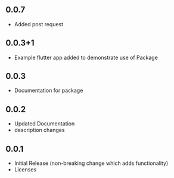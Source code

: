 
## 0.0.7

- Added post request

## 0.0.3+1

- Example flutter app added to demonstrate use of Package

## 0.0.3

- Documentation for package


## 0.0.2

- Updated Documentation
- description changes

## 0.0.1

- Initial Release (non-breaking change which adds functionality)
- Licenses